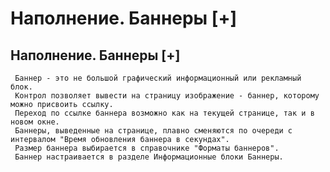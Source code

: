 ﻿---
description: 2.4.7
---
# Наполнение. Баннеры [+]
## Наполнение. Баннеры [+]
     Баннер - это не большой графический информационный или рекламный блок.
     Контрол позволяет вывести на страницу изображение - баннер, которому можно присвоить ссылку. 
     Переход по ссылке баннера возможно как на текущей странице, так и в новом окне.
     Баннеры, выведенные на странице, плавно сменяются по очереди с интервалом "Время обновления баннера в секундах".
     Размер баннера выбирается в справочнике "Форматы баннеров".
     Баннер настраивается в разделе Информационные блоки Баннеры. 
